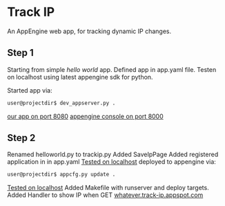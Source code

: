 # Track IP

An AppEngine web app, for tracking dynamic IP changes.

## Step 1

Starting from simple *hello world* app.
Defined app in app.yaml file.
Testen on localhost using latest appengine sdk for python.

Started app via:
```sh
user@projectdir$ dev_appserver.py .
```

[our app on port 8080](http://localhost:8080/)
[appengine console on port 8000](http://localhost:8000/)

## Step 2

Renamed helloworld.py to trackip.py
Added SaveIpPage
Added registered application in in app.yaml
[Tested on localhost](http://localhost:8080/ip/save/myhostname/123-secrt-code-xyz)
deployed to appengine via:
```sh
user@projectdir$ appcfg.py update .
```
[Tested on localhost](http://track-ip.appspot.com/ip/save/myhostname/123-secrt-code-xyz)
Added Makefile with runserver and deploy targets.
Added Handler to show IP when GET [whatever.track-ip.appspot.com](http://whatever.track-ip.appspot.com/)
